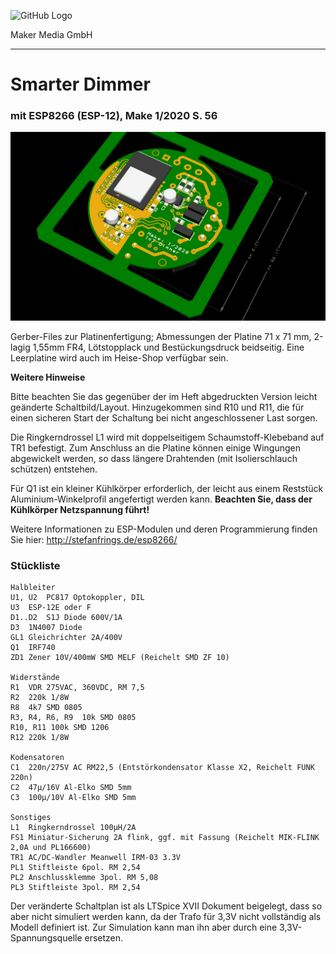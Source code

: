 ![GitHub Logo](http://www.heise.de/make/icons/make_logo.png)

Maker Media GmbH

***

# Smarter Dimmer

### mit ESP8266 (ESP-12), Make 1/2020 S. 56

![Picture](https://github.com/MakeMagazinDE/Smart-Dimmer/blob/master/iot_dimmer_v02.jpg)

Gerber-Files zur Platinenfertigung; Abmessungen der Platine 71 x 71 mm, 2-lagig 1,55mm FR4, Lötstopplack und Bestückungsdruck beidseitig. Eine Leerplatine wird auch im Heise-Shop verfügbar sein.

**Weitere Hinweise**

Bitte beachten Sie das gegenüber der im Heft abgedruckten Version leicht geänderte Schaltbild/Layout. Hinzugekommen sind R10 und R11, die für einen sicheren Start der Schaltung bei nicht angeschlossener Last sorgen.

Die Ringkerndrossel L1 wird mit doppelseitigem Schaumstoff-Klebeband auf TR1 befestigt. Zum Anschluss an die Platine können einige Wingungen abgewickelt werden, so dass längere Drahtenden (mit Isolierschlauch schützen) entstehen.

Für Q1 ist ein kleiner Kühlkörper erforderlich, der leicht aus einem Reststück Aluminium-Winkelprofil angefertigt werden kann. **Beachten Sie, dass der Kühlkörper Netzspannung führt!**

Weitere Informationen zu ESP-Modulen und deren Programmierung finden Sie hier: http://stefanfrings.de/esp8266/

### Stückliste

	Halbleiter
	U1, U2  PC817 Optokoppler, DIL
	U3  ESP-12E oder F
	D1..D2  S1J Diode 600V/1A
	D3  1N4007 Diode
	GL1 Gleichrichter 2A/400V
	Q1  IRF740
	ZD1 Zener 10V/400mW SMD MELF (Reichelt SMD ZF 10)
 
	Widerstände
	R1  VDR 275VAC, 360VDC, RM 7,5
	R2  220k 1/8W
	R8  4k7 SMD 0805
	R3, R4, R6, R9  10k SMD 0805
	R10, R11 100k SMD 1206
	R12 220k 1/8W

	Kodensatoren
	C1  220n/275V AC RM22,5 (Entstörkondensator Klasse X2, Reichelt FUNK 220n)
	C2  47µ/16V Al-Elko SMD 5mm
	C3  100µ/10V Al-Elko SMD 5mm

	Sonstiges
	L1  Ringkerndrossel 100µH/2A
	FS1 Miniatur-Sicherung 2A flink, ggf. mit Fassung (Reichelt MIK-FLINK 2,0A und PL166600)
	TR1 AC/DC-Wandler Meanwell IRM-03 3.3V
	PL1 Stiftleiste 6pol. RM 2,54
	PL2 Anschlussklemme 3pol. RM 5,08
	PL3 Stiftleiste 3pol. RM 2,54

Der veränderte Schaltplan ist als LTSpice XVII Dokument beigelegt, dass so aber nicht simuliert werden kann, da der Trafo für 3,3V nicht vollständig als Modell definiert ist. Zur Simulation kann man ihn aber durch eine 3,3V-Spannungsquelle ersetzen.
